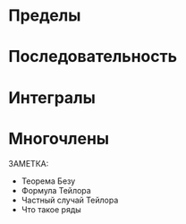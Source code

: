 # Пределы 

# Последовательность



# Интегралы

# Многочлены


ЗАМЕТКА:
* Теорема Безу
* Формула Тейлора
* Частный случай Тейлора
* Что такое ряды

